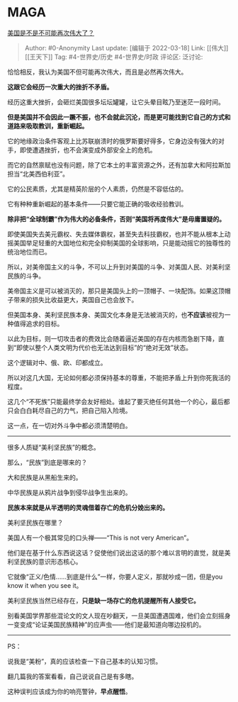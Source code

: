 # MAGA
[美国是不是不可能再次伟大了？](https://www.zhihu.com/question/64148000/answer/2393807452)

> Author: #0-Anonymity
> Last update: [编辑于 2022-03-18]
> Link: [[伟大]] [[王天下]]
> Tag: #4-世界史/历史 #4-世界史/时政
> 评论区:
> 泛讨论:

恰恰相反，我认为美国不但可能再次伟大，而且是必然再次伟大。

**这跟它会经历一次重大的挫折不矛盾。**

经历这重大挫折，会砸烂美国很多坛坛罐罐，让它头晕目眩乃至迷茫一段时间。

**但是美国并不会因此一蹶不振，也不会就此沉沦，而是更可能找到它自己的方式和道路来吸取教训，重新崛起。**

它的地缘政治条件客观上比苏联崩溃时的俄罗斯要好得多，它身边没有强大的对手，即使遭遇挫折，也不会演变成外部安全上的危机。

而它的自然禀赋也没有问题，除了它本土的丰富资源之外，还有加拿大和阿拉斯加担当“北美西伯利亚”。

它的公民素质，尤其是精英阶层的个人素质，仍然是不容低估的。

它有种种重新崛起的基本条件——只要它能正确的吸收经验教训。

**除非把“全球制霸”作为伟大的必备条件，否则“美国将再度伟大”是毋庸置疑的。**

即使美国失去美元霸权、失去媒体霸权，甚至失去科技霸权，也并不能从根本上动摇美国举足轻重的大国地位和完全抑制美国的全球影响，只是能动摇它的独尊性的统治地位而已。

所以，对美帝国主义的斗争，不可以上升到对美国的斗争、对美国人民、对美利坚民族的斗争。

美帝国主义是可以被消灭的，那只是美国头上的一顶帽子、一块配饰。如果这顶帽子带来的损失比收益更大，美国自己也会放下。

但美国本身、美利坚民族本身、美国文化本身是无法被消灭的，也**不应该**被视为一种值得追求的目标。

以此为目标，则一切攻击者的费效比会随着逼近美国的存在内核而急剧下降，直到“即使以整个人类文明为代价也无法达到目标”的“绝对无效”状态。

这个逻辑对中、俄、欧、印都成立。

所以对这几大国，无论如何都必须保持基本的尊重，不能把矛盾上升到你死我活的程度。

这几个“不死族”只能最终学会友好相处。谁起了要灭绝任何其他一个的心，最后都只会白白耗尽自己的力气，把自己陷入险境。

这一点，在一切对外斗争中都必须清楚明白。

---

很多人质疑“美利坚民族”的概念。

那么，“民族”到底是哪来的？

大和民族是从黑船生来的。

中华民族是从鸦片战争到侵华战争生出来的。

**民族本来就是从半透明的灵魂借着存亡的危机分娩出来的。**

美利坚民族在哪里？

美国人有一个极其常见的口头禅——“This is not very American”。

他们是在基于什么东西说这话？促使他们说出这话的那个难以言明的直觉，就是美利坚民族的意识形态核心。

它就像“正义/色情……到底是什么”一样，你要人定义，那就吵成一团，但是you know it when you see it。

美利坚民族当然已经存在，**只是缺一场存亡的危机提醒所有人接受它。**

别看美国学界那些混论文的文人现在吵翻天，一旦美国遭遇国难，他们会立刻摇身一变变成“论证美国民族精神”的应声虫——他们是最知道向哪边投机的。

---

PS：

说我是“美粉”，真的应该检查一下自己基本的认知习惯。

翻几篇我的答案看看，自己说说自己是有多瞎。

这种误判应该成为你的响亮警钟，**早点醒悟**。
